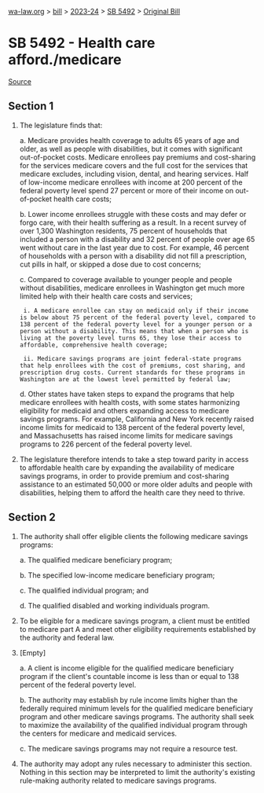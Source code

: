 [wa-law.org](/) > [bill](/bill/) > [2023-24](/bill/2023-24/) > [SB 5492](/bill/2023-24/sb/5492/) > [Original Bill](/bill/2023-24/sb/5492/1/)

# SB 5492 - Health care afford./medicare

[Source](http://lawfilesext.leg.wa.gov/biennium/2023-24/Pdf/Bills/Senate%20Bills/5492.pdf)

## Section 1
1. The legislature finds that:

    a. Medicare provides health coverage to adults 65 years of age and older, as well as people with disabilities, but it comes with significant out-of-pocket costs. Medicare enrollees pay premiums and cost-sharing for the services medicare covers and the full cost for the services that medicare excludes, including vision, dental, and hearing services. Half of low-income medicare enrollees with income at 200 percent of the federal poverty level spend 27 percent or more of their income on out-of-pocket health care costs;

    b. Lower income enrollees struggle with these costs and may defer or forgo care, with their health suffering as a result. In a recent survey of over 1,300 Washington residents, 75 percent of households that included a person with a disability and 32 percent of people over age 65 went without care in the last year due to cost. For example, 46 percent of households with a person with a disability did not fill a prescription, cut pills in half, or skipped a dose due to cost concerns;

    c. Compared to coverage available to younger people and people without disabilities, medicare enrollees in Washington get much more limited help with their health care costs and services;

        i. A medicare enrollee can stay on medicaid only if their income is below about 75 percent of the federal poverty level, compared to 138 percent of the federal poverty level for a younger person or a person without a disability. This means that when a person who is living at the poverty level turns 65, they lose their access to affordable, comprehensive health coverage;

        ii. Medicare savings programs are joint federal-state programs that help enrollees with the cost of premiums, cost sharing, and prescription drug costs. Current standards for these programs in Washington are at the lowest level permitted by federal law;

    d. Other states have taken steps to expand the programs that help medicare enrollees with health costs, with some states harmonizing eligibility for medicaid and others expanding access to medicare savings programs. For example, California and New York recently raised income limits for medicaid to 138 percent of the federal poverty level, and Massachusetts has raised income limits for medicare savings programs to 226 percent of the federal poverty level.

2. The legislature therefore intends to take a step toward parity in access to affordable health care by expanding the availability of medicare savings programs, in order to provide premium and cost-sharing assistance to an estimated 50,000 or more older adults and people with disabilities, helping them to afford the health care they need to thrive.

## Section 2
1. The authority shall offer eligible clients the following medicare savings programs:

    a. The qualified medicare beneficiary program;

    b. The specified low-income medicare beneficiary program;

    c. The qualified individual program; and

    d. The qualified disabled and working individuals program.

2. To be eligible for a medicare savings program, a client must be entitled to medicare part A and meet other eligibility requirements established by the authority and federal law.

3. [Empty]

    a. A client is income eligible for the qualified medicare beneficiary program if the client's countable income is less than or equal to 138 percent of the federal poverty level.

    b. The authority may establish by rule income limits higher than the federally required minimum levels for the qualified medicare beneficiary program and other medicare savings programs. The authority shall seek to maximize the availability of the qualified individual program through the centers for medicare and medicaid services.

    c. The medicare savings programs may not require a resource test.

4. The authority may adopt any rules necessary to administer this section. Nothing in this section may be interpreted to limit the authority's existing rule-making authority related to medicare savings programs.
